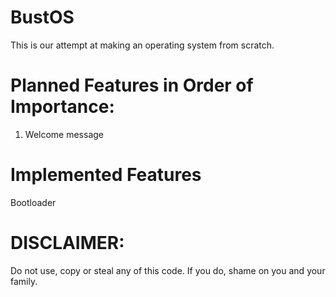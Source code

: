 # BustOS
This is our attempt at making an operating system from scratch.
# Planned Features in Order of Importance:
1. Welcome message
# Implemented Features
Bootloader
# DISCLAIMER:
Do not use, copy or steal any of this code.
If you do, shame on you and your family.
